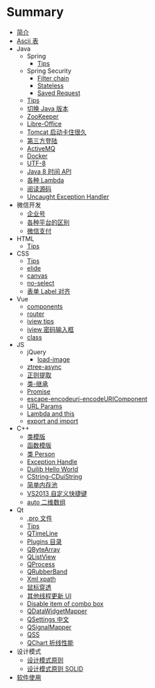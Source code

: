 # Summary

* [简介](README.md)
* [Ascii 表](ascii-table.md)
* Java
    * Spring
        * [Tips](java/spring/tips.md)
    * Spring Security
        * [Filter chain](java/spring-security/filter-chain.md)
        * [Stateless](java/spring-security/stateless.md)
        * [Saved Request](java/spring-security/saved-request.md)
    * [Tips](java/tips.md)
    * [切换 Java 版本](java/java-change-version.md)
    * [ZooKeeper](java/zookeeper.md)
    * [Libre-Office](java/libre-office.md)
    * [Tomcat 启动卡住很久](java/tomcat-startup-hang.md)
    * [第三方登陆](java/login-third-party.md)
    * [ActiveMQ](java/active-mq.md)
    * [Docker](java/docker.md)
    * [UTF-8](java/utf-8.md)
    * [Java 8 时间 API](java/java-8-time-api.md)
    * [各种 Lambda](java/lambda.md)
    * [阅读源码](java/classes.md)
    * [Uncaught Exception Handler](java/uncaught-exception-handler.md)
* 微信开发
    * [企业号](weixin-dev/weixin-qiyehao.md)
    * [各种平台的区别](weixin-dev/platform-diff.md)
    * [微信支付](weixin-dev/wei-xin-zhi-fu.md)
* HTML
    * [Tips](html/tips.md)
* CSS
    * [Tips](css/tips.md)
    * [elide](css/elide.md)
    * [canvas](css/canvas.md)
    * [no-select](css/no-select.md)
    * [表单 Label 对齐](css/align-label.md)
* Vue
    * [components](vue/components.md)
    * [router](vue/router.md)
    * [iview tips](vue/iview.md)
    * [iview 密码输入框](vue/iview-password.md)
    * [class](vue/class.md)
* JS
    * jQuery
        * [load-image](js/jquery/load-image.md)
    * [ztree-async](js/ztree-async.md)
    * [正则提取](js/regex.md)
    * [类-继承](js/inheritance.md)
    * [Promise](js/promise.md)
    * [escape-encodeuri-encodeURIComponent](js/escape-encodeuri-encodeuricomponent.md)
    * [URL Params](js/url-params.md)
    * [Lambda and this](js/lambda-and-this.md)
    * [export and import](js/export-and-import.md)
* C++
    * [类模版](cpp/class-template.md)
    * [函数模版](cpp/function-template.md)
    * [类 Person](cpp/defineclass.md)
    * [Exception Handle](cpp/exception-handle.md)
    * [Duilib Hello World](cpp/duilib-hello-world.md)
    * [CString-CDuiString](cpp/cstring-cduistring.md)
    * [简单内存池](cpp/simple-memory-pool.md)
    * [VS2013 自定义快捷键](cpp/vs2013-zi-ding-yi-kuai-jie-jian.md)
    * [auto 二维数组](cpp/two-dimension-array.md)
* Qt
    * [.pro 文件](qt/pro.md)
    * [Tips](qt/tips.md)
    * [QTimeLine](qt/timeline.md)
    * [Plugins 目录](qt/plugins-directory.md)
    * [QByteArray](qt/qbytearray.md)
    * [QListView](qt/qlistview.md)
    * [QProcess](qt/qprocess.md)
    * [QRubberBand](qt/qrubberband.md)
    * [Xml xpath](qt/xml-xpath.md)
    * [鼠标穿透](qt/mouse-transparent.md)
    * [其他线程更新 UI](qt/updateui-secondary-thread.md)
    * [Disable item of combo box](qt/disable-item-of-combo-box.md)
    * [QDataWidgetMapper](qt/qdatawidgetmapper.md)
    * [QSettings 中文](qt/qsettings-cn.md)
    * [QSignalMapper](qt/qsignalmapper.md)
    * [QSS](qt/qss.md)
    * [QChart 折线性能](qt/curve-opengl.md)
* 设计模式
    * [设计模式原则](principle.md)
    * [设计模式原则 SOLID](solid.md)
* [软件使用](software.md)

